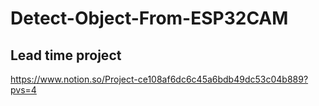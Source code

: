 # Detect-Object-From-ESP32CAM
## Lead time project
https://www.notion.so/Project-ce108af6dc6c45a6bdb49dc53c04b889?pvs=4
